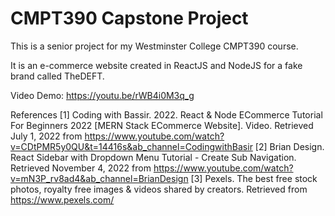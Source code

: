 # CMPT390 Capstone Project

This is a senior project for my Westminster College CMPT390 course.

It is an e-commerce website created in ReactJS and NodeJS for a fake brand called TheDEFT.

Video Demo: https://youtu.be/rWB4i0M3q_g

References
[1] Coding with Bassir. 2022. React & Node ECommerce Tutorial For Beginners 2022 [MERN Stack ECommerce Website]. Video. Retrieved July 1, 2022 from https://www.youtube.com/watch?v=CDtPMR5y0QU&t=14416s&ab_channel=CodingwithBasir
[2] Brian Design. React Sidebar with Dropdown Menu Tutorial - Create Sub Navigation. Retrieved November 4, 2022 from https://www.youtube.com/watch?v=mN3P_rv8ad4&ab_channel=BrianDesign 
[3] Pexels. The best free stock photos, royalty free images & videos shared by creators. Retrieved from https://www.pexels.com/
